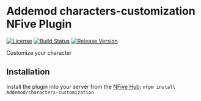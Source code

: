 # Addemod characters-customization NFive Plugin
[![License](https://img.shields.io/github/license/Addemod/characters-customization.svg)](LICENSE)
[![Build Status](https://img.shields.io/appveyor/ci/Addemod/characters-customization/master.svg)](https://ci.appveyor.com/project/Addemod/characters-customization)
[![Release Version](https://img.shields.io/github/release/Addemod/characters-customization/all.svg)](https://github.com/Addemod/characters-customization/releases)

Customize your character

## Installation
Install the plugin into your server from the [NFive Hub](https://hub.nfive.io/Addemod/characters-customization): `nfpm install Addemod/characters-customization`

